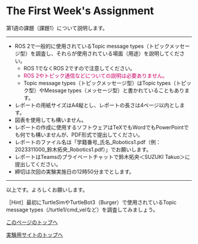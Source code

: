 # The First Week's Assignment
第1週の課題（課題1）について説明します。


___
- ROS 2で一般的に使用されているTopic message types（トピックメッセージ型）を調査し、それらが使用されている場面（用途）を説明してください。
    - ROS 1でなくROS 2ですので注意してください。
    - <span style="color: #CC0066;">ROS 2やトピック通信などについての説明は必要ありません。</span>
    - Topic message types（トピックメッセージ型）はTopic types（トピック型）やMessage types（メッセージ型）と書かれていることもあります。
- レポートの用紙サイズはA4縦とし、レポートの長さは4ページ以内とします。
- 図表を使用しても構いません。
- レポートの作成に使用するソフトウェアはTeXでもWordでもPowerPointでも何でも構いませんが、PDF形式で提出してください。
- レポートのファイル名は「学籍番号_氏名_Robotics1.pdf（例：2023311000_鈴木拓央_Robotics1.pdf）」でお願いします。
- レポートはTeamsのプライベートチャットで鈴木拓央＜SUZUKI Takuo＞に提出してください。
- 締切は次回の実験実施日の12時50分までとします。


___
以上です。よろしくお願いします。

［Hint］最初にTurtleSimやTurtleBot3（Burger）で使用されているTopic message types（/turtle1/cmd_velなど）を調査してみましょう。


[このページのトップへ](#)

[実験用サイトのトップへ](https://stl-apu.github.io/laboratory_experiments/)


